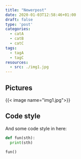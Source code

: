 ```yaml
---
title: "Newerpost"
date: 2020-01-03T12:58:46+01:00
draft: false
type: 'post'
categories:
  - catA
  - catB
  - catC
tags:
  - tagA
  - tagC
resources:
  - src: ./img1.jpg
---
```


## Pictures

{{< image name="img1.jpg">}}

## Code style

And some code style in here:

```python {linenos=true,hl_lines=[2],linenostart=22}
def fun(sth):
  print(sth)

fun()
```